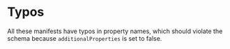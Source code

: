 # Typos

All these manifests have typos in property names, which should violate the schema because `additionalProperties` is set to false.
